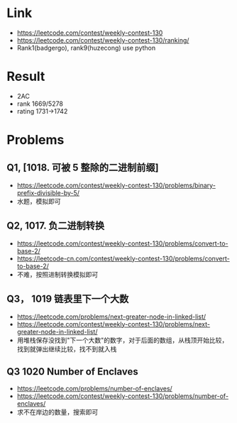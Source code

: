 # Link
- https://leetcode.com/contest/weekly-contest-130
- https://leetcode.com/contest/weekly-contest-130/ranking/
- Rank1(badgergo), rank9(huzecong) use python

# Result
- 2AC
- rank 1669/5278
- rating 1731->1742

# Problems
## Q1, [1018. 可被 5 整除的二进制前缀]
- https://leetcode.com/contest/weekly-contest-130/problems/binary-prefix-divisible-by-5/
- 水题，模拟即可

## Q2, 1017. 负二进制转换
- https://leetcode.com/contest/weekly-contest-130/problems/convert-to-base-2/
- https://leetcode-cn.com/contest/weekly-contest-130/problems/convert-to-base-2/
- 不难，按照进制转换模拟即可

## Q3， 1019 链表里下一个大数
- https://leetcode.com/problems/next-greater-node-in-linked-list/
- https://leetcode.com/contest/weekly-contest-130/problems/next-greater-node-in-linked-list/
- 用堆栈保存没找到"下一个大数"的数字，对于后面的数组，从栈顶开始比较，找到就弹出继续比较，找不到就入栈

## Q3 1020 Number of Enclaves
- https://leetcode.com/problems/number-of-enclaves/
- https://leetcode.com/contest/weekly-contest-130/problems/number-of-enclaves/
- 求不在岸边的数量，搜索即可